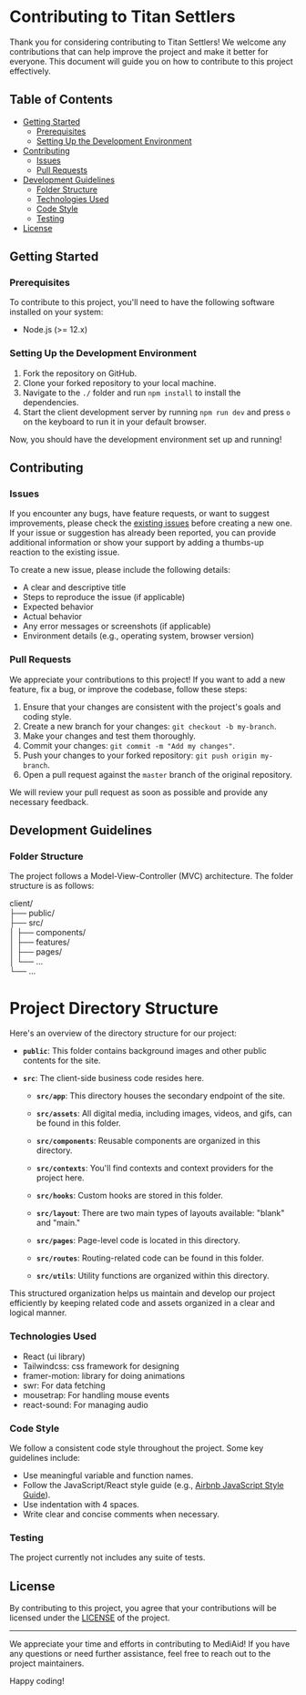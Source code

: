 # Contributing to Titan Settlers

Thank you for considering contributing to Titan Settlers! We welcome any contributions that can help improve the project and make it better for everyone. This document will guide you on how to contribute to this project effectively.

## Table of Contents

- [Getting Started](#getting-started)
  - [Prerequisites](#prerequisites)
  - [Setting Up the Development Environment](#setting-up-the-development-environment)
- [Contributing](#contributing)
  - [Issues](#issues)
  - [Pull Requests](#pull-requests)
- [Development Guidelines](#development-guidelines)
  - [Folder Structure](#folder-structure)
  - [Technologies Used](#technologies-used)
  - [Code Style](#code-style)
  - [Testing](#testing)
- [License](#license)

## Getting Started

### Prerequisites

To contribute to this project, you'll need to have the following software installed on your system:

- Node.js (>= 12.x)

### Setting Up the Development Environment

1. Fork the repository on GitHub.
2. Clone your forked repository to your local machine.
3. Navigate to the `./` folder and run `npm install` to install the dependencies.
4. Start the client development server by running `npm run dev` and press `o` on the keyboard to run it in your default browser.

Now, you should have the development environment set up and running!

## Contributing

### Issues

If you encounter any bugs, have feature requests, or want to suggest improvements, please check the [existing issues](https://github.com/Sharif-Minhaz/Titan-Settlers/issues) before creating a new one. If your issue or suggestion has already been reported, you can provide additional information or show your support by adding a thumbs-up reaction to the existing issue.

To create a new issue, please include the following details:

- A clear and descriptive title
- Steps to reproduce the issue (if applicable)
- Expected behavior
- Actual behavior
- Any error messages or screenshots (if applicable)
- Environment details (e.g., operating system, browser version)

### Pull Requests

We appreciate your contributions to this project! If you want to add a new feature, fix a bug, or improve the codebase, follow these steps:

1. Ensure that your changes are consistent with the project's goals and coding style.
2. Create a new branch for your changes: `git checkout -b my-branch`.
3. Make your changes and test them thoroughly.
4. Commit your changes: `git commit -m "Add my changes"`.
5. Push your changes to your forked repository: `git push origin my-branch`.
6. Open a pull request against the `master` branch of the original repository.

We will review your pull request as soon as possible and provide any necessary feedback.

## Development Guidelines

### Folder Structure

The project follows a Model-View-Controller (MVC) architecture. The folder structure is as follows:

client/<br>
├── public/<br>
├── src/<br>
│ ├── components/<br>
│ ├── features/<br>
│ ├── pages/<br>
│ └── ...<br>
└── ...<br>

# Project Directory Structure

Here's an overview of the directory structure for our project:

- **`public`**: This folder contains background images and other public contents for the site.

- **`src`**: The client-side business code resides here.

  - **`src/app`**: This directory houses the secondary endpoint of the site.

  - **`src/assets`**: All digital media, including images, videos, and gifs, can be found in this folder.

  - **`src/components`**: Reusable components are organized in this directory.

  - **`src/contexts`**: You'll find contexts and context providers for the project here.

  - **`src/hooks`**: Custom hooks are stored in this folder.

  - **`src/layout`**: There are two main types of layouts available: "blank" and "main."

  - **`src/pages`**: Page-level code is located in this directory.

  - **`src/routes`**: Routing-related code can be found in this folder.

  - **`src/utils`**: Utility functions are organized within this directory.

This structured organization helps us maintain and develop our project efficiently by keeping related code and assets organized in a clear and logical manner.


### Technologies Used

- React (ui library)
- Tailwindcss: css framework for designing
- framer-motion: library for doing animations
- swr: For data fetching
- mousetrap: For handling mouse events
- react-sound: For managing audio

### Code Style

We follow a consistent code style throughout the project. Some key guidelines include:

- Use meaningful variable and function names.
- Follow the JavaScript/React style guide (e.g., [Airbnb JavaScript Style Guide](https://github.com/airbnb/javascript)).
- Use indentation with 4 spaces.
- Write clear and concise comments when necessary.

### Testing

The project currently not includes any suite of tests.

## License

By contributing to this project, you agree that your contributions will be licensed under the [LICENSE](LICENSE) of the project.

---

We appreciate your time and efforts in contributing to MediAid! If you have any questions or need further assistance, feel free to reach out to the project maintainers.

Happy coding!

